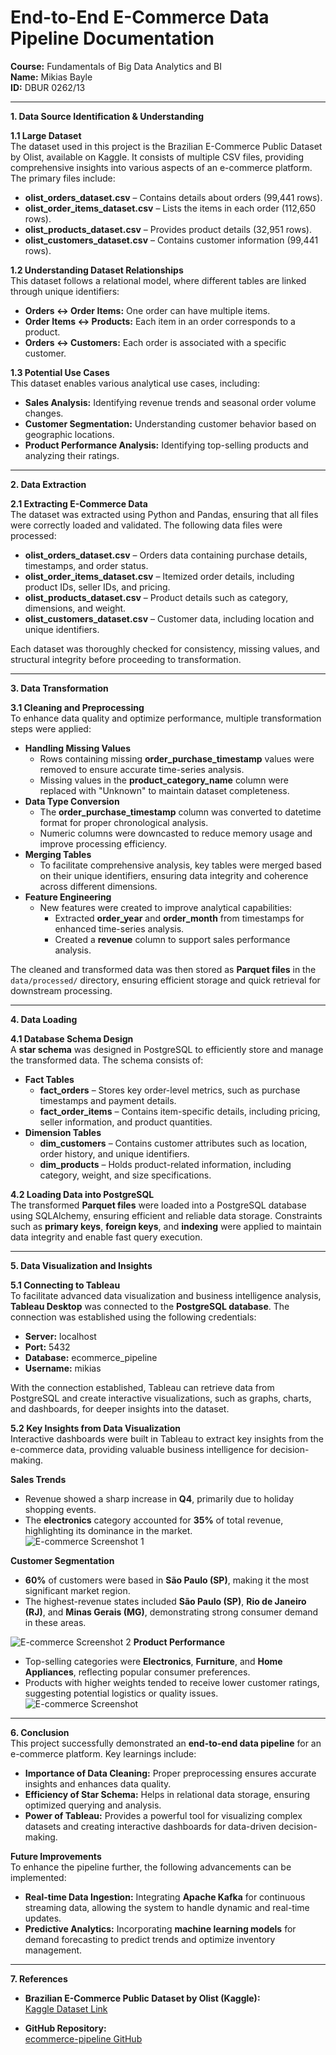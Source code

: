 # **End-to-End E-Commerce Data Pipeline Documentation**
**Course:** Fundamentals of Big Data Analytics and BI  
**Name:** Mikias Bayle  
**ID:** DBUR 0262/13  


---

****1. Data Source Identification & Understanding****  

****1.1 Large Dataset****  
The dataset used in this project is the Brazilian E-Commerce Public Dataset by Olist, available on Kaggle. It consists of multiple CSV files, providing comprehensive insights into various aspects of an e-commerce platform. The primary files include:  
- **olist_orders_dataset.csv** – Contains details about orders (99,441 rows).  
- **olist_order_items_dataset.csv** – Lists the items in each order (112,650 rows).  
- **olist_products_dataset.csv** – Provides product details (32,951 rows).  
- **olist_customers_dataset.csv** – Contains customer information (99,441 rows).  

****1.2 Understanding Dataset Relationships****  
This dataset follows a relational model, where different tables are linked through unique identifiers:  
- **Orders ↔ Order Items:** One order can have multiple items.  
- **Order Items ↔ Products:** Each item in an order corresponds to a product.  
- **Orders ↔ Customers:** Each order is associated with a specific customer.  

****1.3 Potential Use Cases****  
This dataset enables various analytical use cases, including:  
- **Sales Analysis:** Identifying revenue trends and seasonal order volume changes.  
- **Customer Segmentation:** Understanding customer behavior based on geographic locations.  
- **Product Performance Analysis:** Identifying top-selling products and analyzing their ratings.  

---

****2. Data Extraction****  

****2.1 Extracting E-Commerce Data****  
The dataset was extracted using Python and Pandas, ensuring that all files were correctly loaded and validated. The following data files were processed:  
- **olist_orders_dataset.csv** – Orders data containing purchase details, timestamps, and order status.  
- **olist_order_items_dataset.csv** – Itemized order details, including product IDs, seller IDs, and pricing.  
- **olist_products_dataset.csv** – Product details such as category, dimensions, and weight.  
- **olist_customers_dataset.csv** – Customer data, including location and unique identifiers.  

Each dataset was thoroughly checked for consistency, missing values, and structural integrity before proceeding to transformation.  

---

****3. Data Transformation****  

****3.1 Cleaning and Preprocessing****  
To enhance data quality and optimize performance, multiple transformation steps were applied:  
- **Handling Missing Values**  
  - Rows containing missing **order_purchase_timestamp** values were removed to ensure accurate time-series analysis.  
  - Missing values in the **product_category_name** column were replaced with "Unknown" to maintain dataset completeness.  
- **Data Type Conversion**  
  - The **order_purchase_timestamp** column was converted to datetime format for proper chronological analysis.  
  - Numeric columns were downcasted to reduce memory usage and improve processing efficiency.  
- **Merging Tables**  
  - To facilitate comprehensive analysis, key tables were merged based on their unique identifiers, ensuring data integrity and coherence across different dimensions.  
- **Feature Engineering**  
  - New features were created to improve analytical capabilities:  
    - Extracted **order_year** and **order_month** from timestamps for enhanced time-series analysis.  
    - Created a **revenue** column to support sales performance analysis.  

The cleaned and transformed data was then stored as **Parquet files** in the `data/processed/` directory, ensuring efficient storage and quick retrieval for downstream processing.  

---

****4. Data Loading****  

****4.1 Database Schema Design****  
A **star schema** was designed in PostgreSQL to efficiently store and manage the transformed data. The schema consists of:  
- **Fact Tables**  
  - **fact_orders** – Stores key order-level metrics, such as purchase timestamps and payment details.  
  - **fact_order_items** – Contains item-specific details, including pricing, seller information, and product quantities.  
- **Dimension Tables**  
  - **dim_customers** – Contains customer attributes such as location, order history, and unique identifiers.  
  - **dim_products** – Holds product-related information, including category, weight, and size specifications.  

****4.2 Loading Data into PostgreSQL****  
The transformed **Parquet files** were loaded into a PostgreSQL database using SQLAlchemy, ensuring efficient and reliable data storage. Constraints such as **primary keys**, **foreign keys**, and **indexing** were applied to maintain data integrity and enable fast query execution.  

---

****5. Data Visualization and Insights****  

****5.1 Connecting to Tableau****  
To facilitate advanced data visualization and business intelligence analysis, **Tableau Desktop** was connected to the **PostgreSQL database**. The connection was established using the following credentials:  
- **Server:** localhost  
- **Port:** 5432  
- **Database:** ecommerce_pipeline  
- **Username:** mikias  

With the connection established, Tableau can retrieve data from PostgreSQL and create interactive visualizations, such as graphs, charts, and dashboards, for deeper insights into the dataset.  

****5.2 Key Insights from Data Visualization****  
Interactive dashboards were built in Tableau to extract key insights from the e-commerce data, providing valuable business intelligence for decision-making.  

**Sales Trends**  
- Revenue showed a sharp increase in **Q4**, primarily due to holiday shopping events.  
- The **electronics** category accounted for **35%** of total revenue, highlighting its dominance in the market.  
![E-commerce Screenshot 1](https://github.com/miki1007/ecommerce-pipeline/blob/main/Screenshot%202025-02-13%20at%209.06.11%20at%20night.png)



**Customer Segmentation**  
- **60%** of customers were based in **São Paulo (SP)**, making it the most significant market region.  
- The highest-revenue states included **São Paulo (SP)**, **Rio de Janeiro (RJ)**, and **Minas Gerais (MG)**, demonstrating strong consumer demand in these areas.  

![E-commerce Screenshot 2](https://github.com/miki1007/ecommerce-pipeline/blob/main/Screenshot%202025-02-13%20at%209.51.45%20at%20night.png)
**Product Performance**  
- Top-selling categories were **Electronics**, **Furniture**, and **Home Appliances**, reflecting popular consumer preferences.  
- Products with higher weights tended to receive lower customer ratings, suggesting potential logistics or quality issues.  
![E-commerce Screenshot](https://github.com/miki1007/ecommerce-pipeline/blob/main/Screenshot%202025-02-13%20at%208.29.41%20in%20the%20evening.png)
---

****6. Conclusion****  
This project successfully demonstrated an **end-to-end data pipeline** for an e-commerce platform. Key learnings include:  
- **Importance of Data Cleaning:** Proper preprocessing ensures accurate insights and enhances data quality.  
- **Efficiency of Star Schema:** Helps in relational data storage, ensuring optimized querying and analysis.  
- **Power of Tableau:** Provides a powerful tool for visualizing complex datasets and creating interactive dashboards for data-driven decision-making.  

****Future Improvements****  
To enhance the pipeline further, the following advancements can be implemented:  
- **Real-time Data Ingestion:** Integrating **Apache Kafka** for continuous streaming data, allowing the system to handle dynamic and real-time updates.  
- **Predictive Analytics:** Incorporating **machine learning models** for demand forecasting to predict trends and optimize inventory management.  

---

****7. References****  
- **Brazilian E-Commerce Public Dataset by Olist (Kaggle):**  
  [Kaggle Dataset Link](https://www.kaggle.com/datasets/olistbr/brazilian-ecommerce/data)  

- **GitHub Repository:**  
  [ecommerce-pipeline GitHub](https://github.com/miki1007/ecommerce-pipeline/tree/main)  

